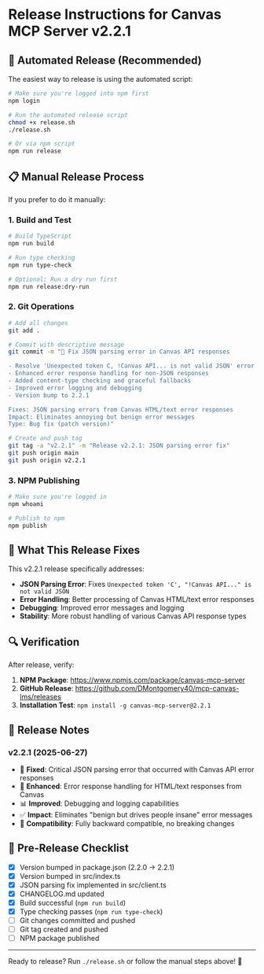 # Release Instructions for Canvas MCP Server v2.2.1

## 🚀 Automated Release (Recommended)

The easiest way to release is using the automated script:

```bash
# Make sure you're logged into npm first
npm login

# Run the automated release script
chmod +x release.sh
./release.sh

# Or via npm script
npm run release
```

## 📋 Manual Release Process

If you prefer to do it manually:

### 1. Build and Test
```bash
# Build TypeScript
npm run build

# Run type checking
npm run type-check

# Optional: Run a dry run first
npm run release:dry-run
```

### 2. Git Operations
```bash
# Add all changes
git add .

# Commit with descriptive message
git commit -m "🐛 Fix JSON parsing error in Canvas API responses

- Resolve 'Unexpected token C, !Canvas API... is not valid JSON' error  
- Enhanced error response handling for non-JSON responses
- Added content-type checking and graceful fallbacks
- Improved error logging and debugging
- Version bump to 2.2.1

Fixes: JSON parsing errors from Canvas HTML/text error responses
Impact: Eliminates annoying but benign error messages
Type: Bug fix (patch version)"

# Create and push tag
git tag -a "v2.2.1" -m "Release v2.2.1: JSON parsing error fix"
git push origin main
git push origin v2.2.1
```

### 3. NPM Publishing
```bash
# Make sure you're logged in
npm whoami

# Publish to npm
npm publish
```

## 🎯 What This Release Fixes

This v2.2.1 release specifically addresses:

- **JSON Parsing Error**: Fixes `Unexpected token 'C', "!Canvas API..." is not valid JSON`
- **Error Handling**: Better processing of Canvas HTML/text error responses  
- **Debugging**: Improved error messages and logging
- **Stability**: More robust handling of various Canvas API response types

## 🔍 Verification

After release, verify:

1. **NPM Package**: https://www.npmjs.com/package/canvas-mcp-server
2. **GitHub Release**: https://github.com/DMontgomery40/mcp-canvas-lms/releases
3. **Installation Test**: `npm install -g canvas-mcp-server@2.2.1`

## 📝 Release Notes

### v2.2.1 (2025-06-27)
- 🐛 **Fixed**: Critical JSON parsing error that occurred with Canvas API error responses
- 🔧 **Enhanced**: Error response handling for HTML/text responses from Canvas
- 📊 **Improved**: Debugging and logging capabilities
- ✅ **Impact**: Eliminates "benign but drives people insane" error messages
- 🔄 **Compatibility**: Fully backward compatible, no breaking changes

## 🚨 Pre-Release Checklist

- [x] Version bumped in package.json (2.2.0 → 2.2.1)
- [x] Version bumped in src/index.ts
- [x] JSON parsing fix implemented in src/client.ts  
- [x] CHANGELOG.md updated
- [x] Build successful (`npm run build`)
- [x] Type checking passes (`npm run type-check`)
- [ ] Git changes committed and pushed
- [ ] Git tag created and pushed  
- [ ] NPM package published

---

Ready to release? Run `./release.sh` or follow the manual steps above! 🎉
